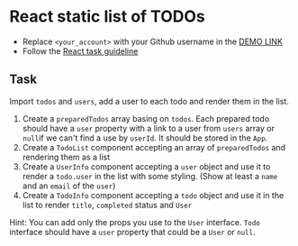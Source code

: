 # React static list of TODOs
- Replace `<your_account>` with your Github username in the
  [DEMO LINK](https://illiarerun.github.io/react_static-list-of-todos/)
- Follow the [React task guideline](https://github.com/mate-academy/react_task-guideline#react-tasks-guideline)

## Task
Import `todos` and `users`, add a user to each todo and render them in the 
list.

1. Create a `preparedTodos` array basing on `todos`. Each prepared todo should
   have a `user` property with a link to a user from `users` array or `null`if
   we can't find a use by `userId`. It should be stored in the `App`.
2. Create a `TodoList` component accepting an array of `preparedTodos` and 
   rendering them as a list
3. Create a `UserInfo` component accepting a `user` object and use it to render
   a `todo.user` in the list with some styling. (Show at least a `name` and an
   `email` of the `user`)
4. Create a `TodoInfo` component accepting a `todo` object and use it in the 
   list to render `title`, `completed` status and `User`

Hint: You can add only the props you use to the `User` interface. `Todo` 
interface should have a `user` property that could be a `User` or `null`. 
